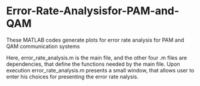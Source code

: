 # Error-Rate-Analysisfor-PAM-and-QAM
These MATLAB codes generate plots for error rate analysis for PAM and QAM communication systems

Here, error_rate_analysis.m is the main file, and the other four .m files are dependencies, that define the functions needed by the main file.
Upon execution error_rate_analysis.m presents a small window, that allows user to enter his choices for presenting the error rate nalysis.

